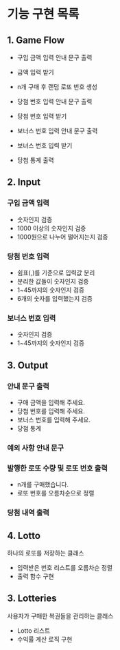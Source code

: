 # 기능 구현 목록


## 1. Game Flow
- 구입 금액 입력 안내 문구 출력
- 금액 입력 받기
- n개 구매 후 랜덤 로또 번호 생성

- 당첨 번호 입력 안내 문구 출력
- 당첨 번호 입력 받기
- 보너스 번호 입력 안내 문구 출력
- 보너스 번호 입력 받기
- 당첨 통계 출력

## 2. Input
### 구입 금액 입력
- 숫자인지 검증
- 1000 이상의 숫자인지 검증
- 1000원으로 나누어 떨어지는지 검증

### 당첨 번호 입력
- 쉼표(,)를 기준으로 입력값 분리
- 분리한 값들이 숫자인지 검증
- 1~45까지의 숫자인지 검증
- 6개의 숫자를 입력했는지 검증

### 보너스 번호 입력
- 숫자인지 검증
- 1~45까지의 숫자인지 검증

## 3. Output
### 안내 문구 출력
- 구매 금액을 입력해 주세요.
- 당첨 번호를 입력해 주세요.
- 보너스 번호를 입력해 주세요.
- 당첨 통계

### 예외 사항 안내 문구

### 발행한 로또 수량 및 로또 번호 출력
- n개를 구매했습니다.
- 로또 번호를 오름차순으로 정렬

### 당첨 내역 출력


## 4. Lotto
하나의 로또를 저장하는 클래스
- 입력받은 번호 리스트를 오름차순 정렬
- 출력 함수 구현

## 3. Lotteries
사용자가 구매한 복권들을 관리하는 클래스
- Lotto 리스트
- 수익률 계산 로직 구현
